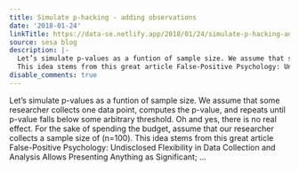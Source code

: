 ```yaml
---
title: Simulate p-hacking - adding observations
date: '2018-01-24'
linkTitle: https://data-se.netlify.app/2018/01/24/simulate-p-hacking-adding-observations/
source: sesa blog
description: |-
  Let’s simulate p-values as a funtion of sample size. We assume that some researcher collects one data point, computes the p-value, and repeats until p-value falls below some arbitrary threshold. Oh and yes, there is no real effect. For the sake of spending the budget, assume that our researcher collects a sample size of \(n=100\).
  This idea stems from this great article False-Positive Psychology: Undisclosed Flexibility in Data Collection and Analysis Allows Presenting Anything as Significant; ...
disable_comments: true
---
```

Let’s simulate p-values as a funtion of sample size. We assume that some researcher collects one data point, computes the p-value, and repeats until p-value falls below some arbitrary threshold. Oh and yes, there is no real effect. For the sake of spending the budget, assume that our researcher collects a sample size of \(n=100\).
This idea stems from this great article False-Positive Psychology: Undisclosed Flexibility in Data Collection and Analysis Allows Presenting Anything as Significant; ...